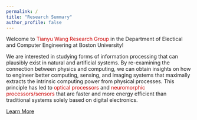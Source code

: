```yaml
---
permalink: /
title: "Research Summary"
author_profile: false
---
```


Welcome to <span style="color: #cc0000;">Tianyu Wang Research Group</span> in the Department of Electical and Computer Engineering at Boston University!

We are interested in studying forms of information processing that can plausibly exist in natural and artificial systems. By re-examining the connection between physics and computing, we can obtain insights on how to engineer better computing, sensing, and imaging systems that maximally extracts the intrinsic computing power from physical processes. This principle has led to <span style="color: #cc0000;">optical processors</span> and <span style="color: #cc0000;">neuromorphic processors/sensors</span> that are faster and more energy efficient than traditional systems solely based on digital electronics. 

<a href="https://tyw-lab.github.io/research/" class="btn">Learn More</a>
